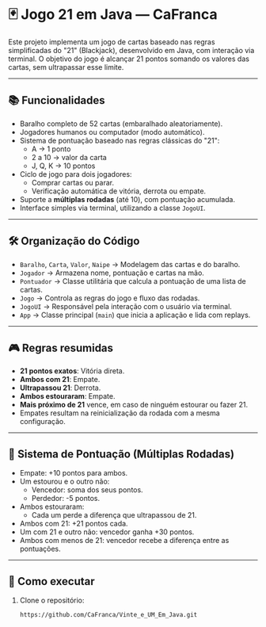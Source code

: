 # 🃏 Jogo 21 em Java — CaFranca

Este projeto implementa um jogo de cartas baseado nas regras simplificadas do "21" (Blackjack), desenvolvido em Java, com interação via terminal. O objetivo do jogo é alcançar 21 pontos somando os valores das cartas, sem ultrapassar esse limite.

---

## 📚 Funcionalidades

- Baralho completo de 52 cartas (embaralhado aleatoriamente).
- Jogadores humanos ou computador (modo automático).
- Sistema de pontuação baseado nas regras clássicas do "21":
  - A → 1 ponto  
  - 2 a 10 → valor da carta  
  - J, Q, K → 10 pontos
- Ciclo de jogo para dois jogadores:
  - Comprar cartas ou parar.
  - Verificação automática de vitória, derrota ou empate.
- Suporte a **múltiplas rodadas** (até 10), com pontuação acumulada.
- Interface simples via terminal, utilizando a classe `JogoUI`.

---

## 🛠️ Organização do Código

- `Baralho`, `Carta`, `Valor`, `Naipe` → Modelagem das cartas e do baralho.
- `Jogador` → Armazena nome, pontuação e cartas na mão.
- `Pontuador` → Classe utilitária que calcula a pontuação de uma lista de cartas.
- `Jogo` → Controla as regras do jogo e fluxo das rodadas.
- `JogoUI` → Responsável pela interação com o usuário via terminal.
- `App` → Classe principal (`main`) que inicia a aplicação e lida com replays.

---

## 🎮 Regras resumidas

- **21 pontos exatos**: Vitória direta.
- **Ambos com 21**: Empate.
- **Ultrapassou 21**: Derrota.
- **Ambos estouraram**: Empate.
- **Mais próximo de 21** vence, em caso de ninguém estourar ou fazer 21.
- Empates resultam na reinicialização da rodada com a mesma configuração.

---

## 🧮 Sistema de Pontuação (Múltiplas Rodadas)

- Empate: +10 pontos para ambos.
- Um estourou e o outro não:  
  - Vencedor: soma dos seus pontos.  
  - Perdedor: -5 pontos.
- Ambos estouraram:  
  - Cada um perde a diferença que ultrapassou de 21.
- Ambos com 21: +21 pontos cada.
- Um com 21 e outro não: vencedor ganha +30 pontos.
- Ambos com menos de 21: vencedor recebe a diferença entre as pontuações.

---

## 🚀 Como executar

1. Clone o repositório:
   ```bash
   https://github.com/CaFranca/Vinte_e_UM_Em_Java.git

